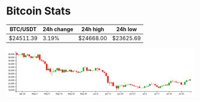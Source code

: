 # Bitcoin Stats

BTC/USDT|24h change|24h high|24h low|
|---|---|---|---|
|$24511.39|3.19%|$24668.00|$23625.69|

<img src="./chart.svg">
